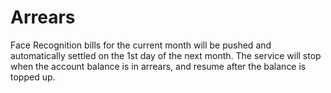 # Arrears

Face Recognition bills for the current month will be pushed and automatically settled on the 1st day of the next month. The service will stop when the account balance is in arrears, and resume after the balance is topped up.  